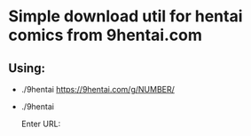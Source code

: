 # Simple download util for hentai comics from 9hentai.com

## Using:

- ./9hentai https://9hentai.com/g/NUMBER/
- ./9hentai

	Enter URL:

